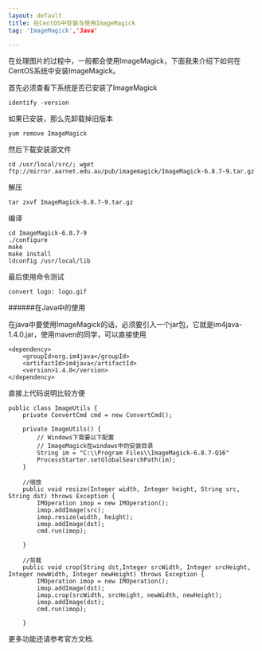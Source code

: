 ```yaml
---
layout: default
title: 在CentOS中安装与使用ImageMagick
tag: 'ImageMagick','Java'

---
```

  

在处理图片的过程中，一般都会使用ImageMagick，下面我来介绍下如何在CentOS系统中安装ImageMagick。


首先必须查看下系统是否已安装了ImageMagick

```
identify -version
```

如果已安装，那么先卸载掉旧版本

```
yum remove ImageMagick
```

然后下载安装源文件

```
cd /usr/local/src/; wget ftp://mirror.aarnet.edu.au/pub/imagemagick/ImageMagick-6.8.7-9.tar.gz
```

解压

```
tar zxvf ImageMagick-6.8.7-9.tar.gz
```

编译

```
cd ImageMagick-6.8.7-9
./configure
make 
make install
ldconfig /usr/local/lib
```

最后使用命令测试

```
convert logo: logo.gif
```

######在Java中的使用

在java中要使用ImageMagick的话，必须要引入一个jar包，它就是im4java-1.4.0.jar，使用maven的同学，可以直接使用

```
<dependency>
	<groupId>org.im4java</groupId>
	<artifactId>im4java</artifactId>
	<version>1.4.0</version>
</dependency>
```

直接上代码说明比较方便

```
public class ImageUtils {
    private ConvertCmd cmd = new ConvertCmd();

    private ImageUtils() {
        // Windows下需要以下配置
        // ImageMagick在windows中的安装目录
        String im = "C:\\Program Files\\ImageMagick-6.8.7-Q16"
        ProcessStarter.setGlobalSearchPath(im);
    }
    
    //缩放
    public void resize(Integer width, Integer height, String src, String dst) throws Exception {
        IMOperation imop = new IMOperation();
        imop.addImage(src);
        imop.resize(width, height);
        imop.addImage(dst);
        cmd.run(imop);
        
    }
    
    //剪裁
    public void crop(String dst,Integer srcWidth, Integer srcHeight, Integer newWidth, Integer newHeight) throws Exception {
        IMOperation imop = new IMOperation();
        imop.addImage(dst);
        imop.crop(srcWidth, srcHeight, newWidth, newHeight);
        imop.addImage(dst);
        cmd.run(imop);
        
    }
```

更多功能还请参考官方文档.